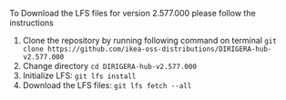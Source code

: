 To Download the LFS files for version 2.577.000 please follow the instructions

1. Clone the repository by running following command on terminal `git clone https://github.com/ikea-oss-distributions/DIRIGERA-hub-v2.577.000`
2. Change directory `cd DIRIGERA-hub-v2.577.000`
3. Initialize LFS: `git lfs install`
4. Download the LFS files: `git lfs fetch --all`

